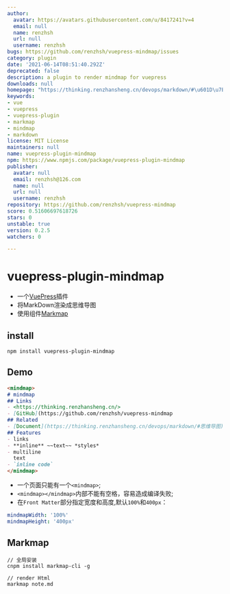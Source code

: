 ```yaml
---
author:
  avatar: https://avatars.githubusercontent.com/u/8417241?v=4
  email: null
  name: renzhsh
  url: null
  username: renzhsh
bugs: https://github.com/renzhsh/vuepress-mindmap/issues
category: plugin
date: '2021-06-14T08:51:40.292Z'
deprecated: false
description: a plugin to render mindmap for vuepress
downloads: null
homepage: "https://thinking.renzhansheng.cn/devops/markdown/#\u601D\u7EF4\u5BFC\u56FE"
keywords:
- vue
- vuepress
- vuepress-plugin
- markmap
- mindmap
- markdown
license: MIT License
maintainers: null
name: vuepress-plugin-mindmap
npm: https://www.npmjs.com/package/vuepress-plugin-mindmap
publisher:
  avatar: null
  email: renzhsh@126.com
  name: null
  url: null
  username: renzhsh
repository: https://github.com/renzhsh/vuepress-mindmap
score: 0.51606697618726
stars: 0
unstable: true
version: 0.2.5
watchers: 0

---
```


# vuepress-plugin-mindmap

+ 一个[VuePress](https://vuepress.vuejs.org/zh/plugin/)插件
+ 将MarkDown渲染成思维导图
+ 使用组件[Markmap](https://markmap.js.org/)



## install
```
npm install vuepress-plugin-mindmap
```

## Demo

```md
<mindmap>
# mindmap
## Links
- <https://thinking.renzhansheng.cn/>
- [GitHub](https://github.com/renzhsh/vuepress-mindmap
## Related
- [Document](https://thinking.renzhansheng.cn/devops/markdown/#思维导图)
## Features
- links
- **inline** ~~text~~ *styles*
- multiline
  text
- `inline code`
</mindmap>
```

+ 一个页面只能有一个`<mindmap>`;
+ `<mindmap></mindmap>`内部不能有空格，容易造成编译失败;
+ 在`Front Matter`部分指定宽度和高度,默认`100%`和`400px`：

```yaml
mindmapWidth: '100%'
mindmapHeight: '400px'
```

## Markmap
```
// 全局安装
cnpm install markmap-cli -g

// render Html
markmap note.md
```
